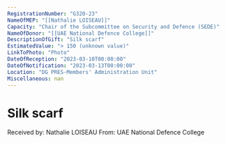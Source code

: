 ```yaml
---
RegistrationNumber: "G320-23"
NameOfMEP: "[[Nathalie LOISEAU]]"
Capacity: "Chair of the Subcommittee on Security and Defence (SEDE)"
NameOfDonor: "[[UAE National Defence College]]"
DescriptionOfGift: "Silk scarf"
EstimatedValue: "> 150 (unknown value)"
LinkToPhoto: "Photo"
DateOfReception: "2023-03-10T00:00:00"
DateOfNotification: "2023-03-13T00:00:00"
Location: "DG PRES-Members' Administration Unit"
Miscellaneous: nan
---
```


# Silk scarf

Received by: Nathalie LOISEAU
From: UAE National Defence College
